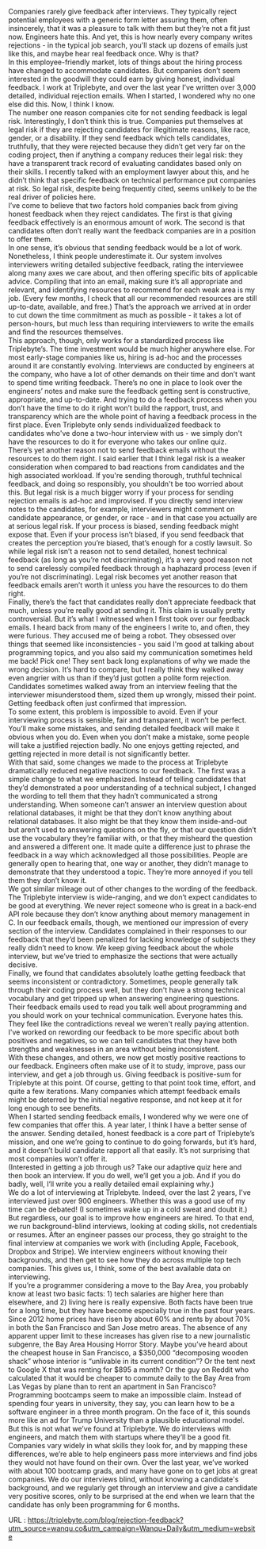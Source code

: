   Companies rarely give feedback after interviews. They typically reject potential employees with a generic form letter assuring them, often insincerely, that it was a pleasure to talk with them but they’re not a fit just now. Engineers hate this. And yet, this is how nearly every company writes rejections - in the typical job search, you'll stack up dozens of emails just like this, and maybe hear real feedback once. Why is that?  
    In this employee-friendly market, lots of things about the hiring process have changed to accommodate candidates. But companies don’t seem interested in the goodwill they could earn by giving honest, individual feedback. I work at Triplebyte, and over the last year I’ve written over 3,000 detailed, individual rejection emails. When I started, I wondered why no one else did this. Now, I think I know.   
    The number one reason companies cite for not sending feedback is legal risk. Interestingly, I don’t think this is true. Companies put themselves at legal risk if they are rejecting candidates for illegitimate reasons, like race, gender, or a disability. If they send feedback which tells candidates, truthfully, that they were rejected because they didn’t get very far on the coding project, then if anything a company reduces their legal risk: they have a transparent track record of evaluating candidates based only on their skills. I recently talked with an employment lawyer about this, and he didn’t think that specific feedback on technical performance put companies at risk. So legal risk, despite being frequently cited, seems unlikely to be the real driver of policies here.  
    I’ve come to believe that two factors hold companies back from giving honest feedback when they reject candidates. The first is that giving feedback effectively is an enormous amount of work. The second is that candidates often don’t really want the feedback companies are in a position to offer them.  
    In one sense, it’s obvious that sending feedback would be a lot of work. Nonetheless, I think people underestimate it. Our system involves interviewers writing detailed subjective feedback, rating the interviewee along many axes we care about, and then offering specific bits of applicable advice. Compiling that into an email, making sure it’s all appropriate and relevant, and identifying resources to recommend for each weak area is my job. (Every few months, I check that all our recommended resources are still up-to-date, available, and free.) That’s the approach we arrived at in order to cut down the time commitment as much as possible - it takes a lot of person-hours, but much less than requiring interviewers to write the emails and find the resources themselves.   
    This approach, though, only works for a standardized process like Triplebyte’s. The time investment would be much higher anywhere else. For most early-stage companies like us, hiring is ad-hoc and the processes around it are constantly evolving. Interviews are conducted by engineers at the company, who have a lot of other demands on their time and don’t want to spend time writing feedback. There’s no one in place to look over the engineers’ notes and make sure the feedback getting sent is constructive, appropriate, and up-to-date. And trying to do a feedback process when you don’t have the time to do it right won’t build the rapport, trust, and transparency which are the whole point of having a feedback process in the first place. Even Triplebyte only sends individualized feedback to candidates who've done a two-hour interview with us - we simply don't have the resources to do it for everyone who takes our online quiz.  
    There’s yet another reason not to send feedback emails without the resources to do them right. I said earlier that I think legal risk is a weaker consideration when compared to bad reactions from candidates and the high associated workload. If you're sending thorough, truthful technical feedback, and doing so responsibly, you shouldn't be too worried about this. But legal risk is a much bigger worry if your process for sending rejection emails is ad-hoc and improvised. If you directly send interview notes to the candidates, for example, interviewers might comment on candidate appearance, or gender, or race - and in that case you actually are at serious legal risk. If your process is biased, sending feedback might expose that. Even if your process isn’t biased, if you send feedback that creates the perception you’re biased, that’s enough for a costly lawsuit. So while legal risk isn’t a reason not to send detailed, honest technical feedback (as long as you’re not discriminating), it’s a very good reason not to send carelessly compiled feedback through a haphazard process (even if you’re not discriminating). Legal risk becomes yet another reason that feedback emails aren’t worth it unless you have the resources to do them right.   
    Finally, there’s the fact that candidates really don’t appreciate feedback that much, unless you’re really good at sending it. This claim is usually pretty controversial. But it’s what I witnessed when I first took over our feedback emails. I heard back from many of the engineers I write to, and often, they were furious. They accused me of being a robot. They obsessed over things that seemed like inconsistencies - you said I'm good at talking about programming topics, and you also said my communication sometimes held me back! Pick one! They sent back long explanations of why we made the wrong decision. It’s hard to compare, but I really think they walked away even angrier with us than if they’d just gotten a polite form rejection. Candidates sometimes walked away from an interview feeling that the interviewer misunderstood them, sized them up wrongly, missed their point. Getting feedback often just confirmed that impression.   
    To some extent, this problem is impossible to avoid. Even if your interviewing process is sensible, fair and transparent, it won’t be perfect. You’ll make some mistakes, and sending detailed feedback will make it obvious when you do. Even when you don’t make a mistake, some people will take a justified rejection badly. No one enjoys getting rejected, and getting rejected in more detail is not significantly better.   
    With that said, some changes we made to the process at Triplebyte dramatically reduced negative reactions to our feedback. The first was a simple change to what we emphasized. Instead of telling candidates that they’d demonstrated a poor understanding of a technical subject, I changed the wording to tell them that they hadn’t communicated a strong understanding. When someone can’t answer an interview question about relational databases, it might be that they don’t know anything about relational databases. It also might be that they know them inside-and-out but aren’t used to answering questions on the fly, or that our question didn’t use the vocabulary they’re familiar with, or that they misheard the question and answered a different one. It made quite a difference just to phrase the feedback in a way which acknowledged all those possibilities. People are generally open to hearing that, one way or another, they didn’t manage to demonstrate that they understood a topic. They’re more annoyed if you tell them they don’t know it.   
    We got similar mileage out of other changes to the wording of the feedback. The Triplebyte interview is wide-ranging, and we don’t expect candidates to be good at everything. We never reject someone who is great in a back-end API role because they don’t know anything about memory management in C. In our feedback emails, though, we mentioned our impression of every section of the interview. Candidates complained in their responses to our feedback that they’d been penalized for lacking knowledge of subjects they really didn’t need to know. We keep giving feedback about the whole interview, but we’ve tried to emphasize the sections that were actually decisive.   
    Finally, we found that candidates absolutely loathe getting feedback that seems inconsistent or contradictory. Sometimes, people generally talk through their coding process well, but they don't have a strong technical vocabulary and get tripped up when answering engineering questions. Their feedback emails used to read you talk well about programming and you should work on your technical communication. Everyone hates this. They feel like the contradictions reveal we weren't really paying attention. I've worked on rewording our feedback to be more specific about both positives and negatives, so we can tell candidates that they have both strengths and weaknesses in an area without being inconsistent.   
    With these changes, and others, we now get mostly positive reactions to our feedback. Engineers often make use of it to study, improve, pass our interview, and get a job through us. Giving feedback is positive-sum for Triplebyte at this point. Of course, getting to that point took time, effort, and quite a few iterations. Many companies which attempt feedback emails might be deterred by the initial negative response, and not keep at it for long enough to see benefits.  
    When I started sending feedback emails, I wondered why we were one of few companies that offer this. A year later, I think I have a better sense of the answer. Sending detailed, honest feedback is a core part of Triplebyte’s mission, and one we’re going to continue to do going forwards, but it’s hard, and it doesn’t build candidate rapport all that easily. It’s not surprising that most companies won’t offer it.   
    (Interested in getting a job through us? Take our adaptive quiz  here  and then book an interview. If you do well, we’ll get you a job. And if you do badly, well, I’ll write you a really detailed email explaining why.)  
    We do a lot of interviewing at Triplebyte. Indeed, over the last 2 years, I've interviewed just over 900 engineers. Whether this was a good use of my time can be debated! (I sometimes wake up in a cold sweat and doubt it.) But regardless, our goal is to improve how engineers are hired. To that end, we run background-blind interviews, looking at coding skills, not credentials or resumes. After an engineer passes our process, they go straight to the final interview at companies we work with (including Apple, Facebook, Dropbox and Stripe). We interview engineers without knowing their backgrounds, and then get to see how they do across multiple top tech companies. This gives us, I think, some of the best available data on interviewing.   
    If you’re a programmer considering a move to the Bay Area, you probably know at least two basic facts: 1) tech salaries are higher here than elsewhere, and 2) living here is really expensive. Both facts have been true for a long time, but they have become especially true in the past four years. Since 2012 home prices have risen by about 60% and rents by about 70% in both the San Francisco and San Jose metro areas. The absence of any apparent upper limit to these increases has given rise to a new journalistic subgenre, the Bay Area Housing Horror Story. Maybe you’ve heard about the cheapest house in San Francisco, a $350,000 “decomposing wooden shack” whose interior is “unlivable in its current condition”? Or the tent next to Google X that was renting for $895 a month? Or the guy on Reddit who calculated that it would be cheaper to commute daily to the Bay Area from Las Vegas by plane than to rent an apartment in San Francisco?  
    Programming bootcamps seem to make an impossible claim. Instead of spending four years in university, they say, you can learn how to be a software engineer in a three month program. On the face of it, this sounds more like an ad for Trump University than a plausible educational model.    
    But this is not what we’ve found at Triplebyte. We do interviews with engineers, and match them with startups where they’ll be a good fit. Companies vary widely in what skills they look for, and by mapping these differences, we’re able to help engineers pass more interviews and find jobs they would not have found on their own. Over the last year, we’ve worked with about 100 bootcamp grads, and many have gone on to get jobs at great companies. We do our interviews blind, without knowing a candidate's background, and we regularly get through an interview and give a candidate very positive scores, only to be surprised at the end when we learn that the candidate has only been programming for 6 months.    
    
  URL : https://triplebyte.com/blog/rejection-feedback?utm_source=wanqu.co&utm_campaign=Wanqu+Daily&utm_medium=website